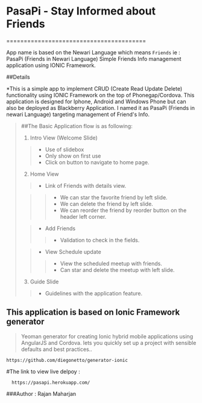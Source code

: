 # PasaPi - Stay Informed about Friends
========================================

App name is based on the Newari Language which means `Friends` ie : PasaPi (Friends in Newari Language) 
Simple Friends Info management application using IONIC Framework.

##Details

*This is a simple app to implement CRUD (Create Read Update Delete) functionality using IONIC Framework on the top of Phonegap/Cordova. 
This application is designed for Iphone, Android and Windows Phone but can also be deployed as Blackberry Application. 
I named it as PasaPi (Friends in newari Language) targeting management of Friend's Info. 

>##The Basic Application flow is as following:
>
> 1.  Intro View (Welcome Slide)
>>  * Use of slidebox
>>  * Only show on first use
>>  * Click on button to navigate to home page.
>
> 2.  Home View
>>  * Link of Friends with details view.
>
>>>  * We can star the favorite friend by left slide.
>>>  * We can delete the friend by left slide.
>>>  * We can reorder the friend by reorder button on the header left corner. 
>
>>  * Add Friends
>>>  * Validation to check in the fields.
>
>>  * View Schedule update
>>>  * View the scheduled meetup with friends.
>>>  * Can star and delete the meetup with left slide.
>
> 3.  Guide Slide
>>  * Guidelines with the application feature.
>

## This application is based on Ionic Framework generator 

>Yeoman generator for creating Ionic hybrid mobile applications using AngularJS and Cordova.
>lets you quickly set up a project with sensible defaults and best practices..
```
https://github.com/diegonetto/generator-ionic
````

#The link to view live delpoy : 
```
  https://pasapi.herokuapp.com/

``` 
###Author : Rajan Maharjan
